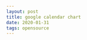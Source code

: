 ```yaml
---
layout: post
title: google calendar chart
date: 2020-01-31
tags: opensource
---
```

<script type="text/javascript" src="https://www.gstatic.com/charts/loader.js"></script>
<script type="text/javascript">
  google.charts.load("current", {packages:["calendar"]});
  google.charts.setOnLoadCallback(drawChart);

function drawChart() {
   var dataTable = new google.visualization.DataTable();
   dataTable.addColumn({ type: 'date', id: 'Date' });
   dataTable.addColumn({ type: 'number', id: 'Won/Loss' });
   dataTable.addRows([
      [ new Date(2012, 3, 13), 37032 ],
      [ new Date(2012, 3, 14), 38024 ],
      [ new Date(2012, 3, 15), 38024 ],
      [ new Date(2012, 3, 16), 38108 ],
      [ new Date(2012, 3, 17), 38229 ],
      // Many rows omitted for brevity.
      [ new Date(2013, 9, 4), 38177 ],
      [ new Date(2013, 9, 5), 38705 ],
      [ new Date(2013, 9, 12), 38210 ],
      [ new Date(2013, 9, 13), 38029 ],
      [ new Date(2013, 9, 19), 38823 ],
      [ new Date(2013, 9, 23), 38345 ],
      [ new Date(2013, 9, 24), 38436 ],
      [ new Date(2013, 9, 30), 38447 ]
    ]);

   var chart = new google.visualization.Calendar(document.getElementById('calendar_basic'));

   var options = {
     title: "Red Sox Attendance",
     height: 350,
   };

   chart.draw(dataTable, options);
}
</script>

<div id="calendar_basic" style="width: 1000px; height: 350px;"></div>

